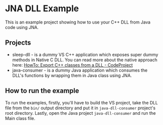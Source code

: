 # JNA DLL Example
This is an example project showing how to use your C++ DLL from Java code using JNA.

## Projects
* sleep-dll - is a dummy VS C++ application which exposes super dummy methods in Native C DLL. You can read more about the native approach here: [HowTo: Export C++ classes from a DLL - CodeProject](https://www.codeproject.com/articles/28969/howto-export-c-classes-from-a-dll)
* java-consumer - is a dummy Java application which consumes the DLL's functions by wrapping them in Java class using JNA.

## How to run the example
To run the examples, firstly, you'll have to build the VS project, take the DLL file from the `bin/` output directory and put it in `java-dll-consumer` project's root directory. 
Lastly, open the Java project `java-dll-consumer` and run the Main class file. 
